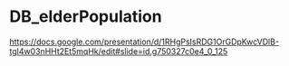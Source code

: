 # DB_elderPopulation

https://docs.google.com/presentation/d/1RHgPsIsRDG1OrGDpKwcVDlB-tgl4w03nHHt2Et5mqHk/edit#slide=id.g750327c0e4_0_125


